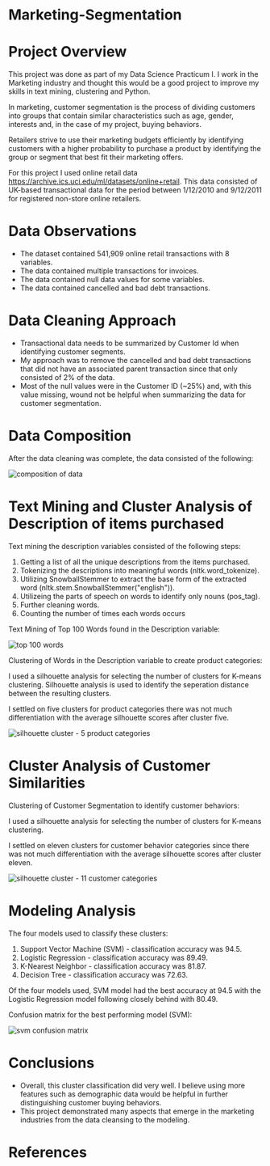 # Marketing-Segmentation

# Project Overview
This project was done as part of my Data Science Practicum I.  I work in the Marketing industry and thought this would be a good project to improve my skills in text mining, clustering and Python.

In marketing, customer segmentation is the process of dividing customers into groups that contain similar characteristics such as age, gender, interests and, in the case of my project, buying behaviors.

Retailers strive to use their marketing budgets efficiently by identifying customers with a higher probability to purchase a product by identifying the group or segment that best fit their marketing offers.

For this project I used online retail data https://archive.ics.uci.edu/ml/datasets/online+retail.  This data consisted of UK-based transactional data for the period between 1/12/2010 and 9/12/2011 for registered non-store online retailers.

# Data Observations

* The dataset contained 541,909 online retail transactions with 8 variables.
* The data contained multiple transactions for invoices.
* The data contained null data values for some variables.
* The data contained cancelled and bad debt transactions.

# Data Cleaning Approach

* Transactional data needs to be summarized by Customer Id when identifying customer segments.
* My approach was to remove the cancelled and bad debt transactions that did not have an associated parent transaction since that only consisted of 2% of the data.
* Most of the null values were in the Customer ID (~25%) and, with this value missing, wound not be helpful when summarizing the data for customer segmentation.

# Data Composition

After the data cleaning was complete, the data consisted of the following:

![composition of data](https://user-images.githubusercontent.com/34171862/53852261-a77e1d00-3f7e-11e9-949f-26c1ce0ca976.PNG)


# Text Mining and Cluster Analysis of Description of items purchased

Text mining the description variables consisted of the following steps:

  1. Getting a list of all the unique descriptions from the items purchased.
  2. Tokenizing the descriptions into meaningful words (nltk.word_tokenize).
  3. Utilizing SnowballStemmer to extract the base form of the extracted word (nltk.stem.SnowballStemmer("english")).
  4. Utilizeing the parts of speech on words to identify only nouns (pos_tag).
  5. Further cleaning words.
  6. Counting the number of times each words occurs
  
 
Text Mining of Top 100 Words found in the Description variable:

![top 100 words](https://user-images.githubusercontent.com/34171862/53711898-bee3cb80-3e01-11e9-900b-bc5725e6e0f6.png)

Clustering of Words in the Description variable to create product categories:

I used a silhouette analysis for selecting the number of clusters for K-means clustering.  Silhouette analysis is used to identify the seperation distance between the resulting clusters.

I settled on five clusters for product categories there was not much differentiation with the average silhouette scores after cluster five.
   
![silhouette cluster - 5 product categories](https://user-images.githubusercontent.com/34171862/53759129-d744fc00-3e7c-11e9-95c6-922de57a0b2a.PNG)

# Cluster Analysis of Customer Similarities

Clustering of Customer Segmentation to identify customer behaviors:

I used a silhouette analysis for selecting the number of clusters for K-means clustering.

I settled on eleven clusters for customer behavior categories since there was not much differentiation with the average silhouette scores after cluster eleven.

![silhouette cluster - 11 customer categories](https://user-images.githubusercontent.com/34171862/53780821-3a598180-3ec3-11e9-9887-1040dce17487.PNG)


# Modeling Analysis

The four models used to classify these clusters:
1. Support Vector Machine (SVM) - classification accuracy was 94.5.
2. Logistic Regression - classification accuracy was 89.49.
3. K-Nearest Neighbor - classification accuracy was 81.87.
4. Decision Tree - classification accuracy was 72.63.

Of the four models used, SVM model had the best accuracy at 94.5 with the Logistic Regression model following closely behind with 80.49.

Confusion matrix for the best performing model (SVM):

![svm confusion matrix](https://user-images.githubusercontent.com/34171862/53780881-902e2980-3ec3-11e9-9960-e4bf53e9dc29.png)

# Conclusions

* Overall, this cluster classification did very well.  I believe using more features such as demographic data would be helpful in further distinguishing customer buying behaviors.
* This project demonstrated many aspects that emerge in the marketing industries from the data cleansing to the modeling.



# References


<link to video >
